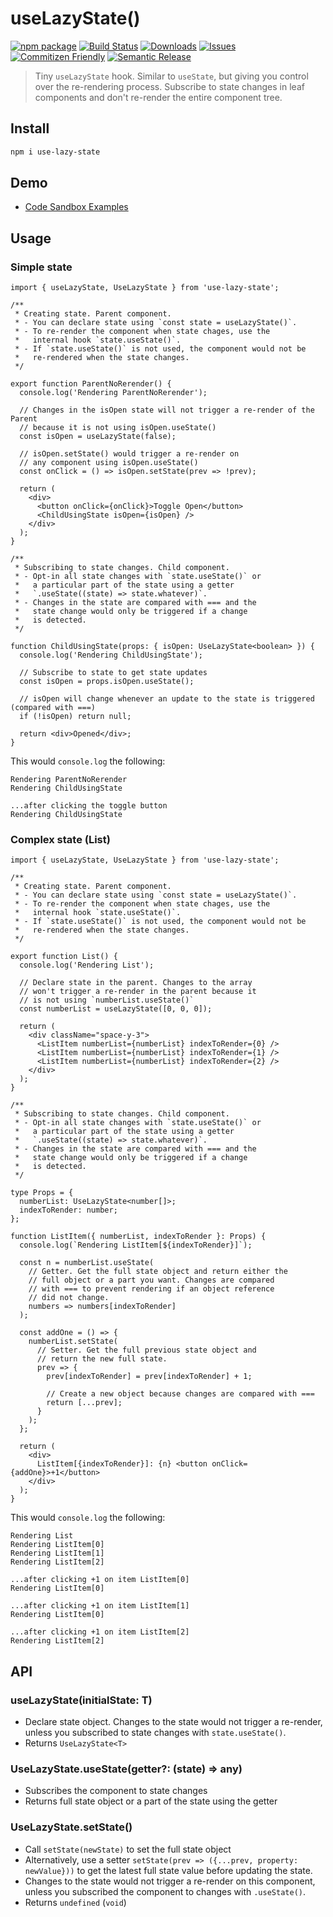 # useLazyState()

[![npm package][npm-img]][npm-url]
[![Build Status][build-img]][build-url]
[![Downloads][downloads-img]][downloads-url]
[![Issues][issues-img]][issues-url]
[![Commitizen Friendly][commitizen-img]][commitizen-url]
[![Semantic Release][semantic-release-img]][semantic-release-url]

> Tiny `useLazyState` hook. Similar to `useState`, but giving you control over the re-rendering process. Subscribe to state changes in leaf components and don't re-render the entire component tree.

## Install

```bash
npm i use-lazy-state
```

## Demo

- [Code Sandbox Examples](https://codesandbox.io/s/use-lazy-state-0h6ub8?file=/src/App.tsx)

## Usage

### Simple state

```tsx
import { useLazyState, UseLazyState } from 'use-lazy-state';

/**
 * Creating state. Parent component.
 * - You can declare state using `const state = useLazyState()`.
 * - To re-render the component when state chages, use the
 *   internal hook `state.useState()`.
 * - If `state.useState()` is not used, the component would not be
 *   re-rendered when the state changes.
 */

export function ParentNoRerender() {
  console.log('Rendering ParentNoRerender');

  // Changes in the isOpen state will not trigger a re-render of the Parent
  // because it is not using isOpen.useState()
  const isOpen = useLazyState(false);

  // isOpen.setState() would trigger a re-render on
  // any component using isOpen.useState()
  const onClick = () => isOpen.setState(prev => !prev);

  return (
    <div>
      <button onClick={onClick}>Toggle Open</button>
      <ChildUsingState isOpen={isOpen} />
    </div>
  );
}

/**
 * Subscribing to state changes. Child component.
 * - Opt-in all state changes with `state.useState()` or
 *   a particular part of the state using a getter
 *   `.useState((state) => state.whatever)`.
 * - Changes in the state are compared with === and the
 *   state change would only be triggered if a change
 *   is detected.
 */

function ChildUsingState(props: { isOpen: UseLazyState<boolean> }) {
  console.log('Rendering ChildUsingState');

  // Subscribe to state to get state updates
  const isOpen = props.isOpen.useState();

  // isOpen will change whenever an update to the state is triggered (compared with ===)
  if (!isOpen) return null;

  return <div>Opened</div>;
}
```

This would `console.log` the following:

```
Rendering ParentNoRerender
Rendering ChildUsingState

...after clicking the toggle button
Rendering ChildUsingState
```

### Complex state (List)

```tsx
import { useLazyState, UseLazyState } from 'use-lazy-state';

/**
 * Creating state. Parent component.
 * - You can declare state using `const state = useLazyState()`.
 * - To re-render the component when state chages, use the
 *   internal hook `state.useState()`.
 * - If `state.useState()` is not used, the component would not be
 *   re-rendered when the state changes.
 */

export function List() {
  console.log('Rendering List');

  // Declare state in the parent. Changes to the array
  // won't trigger a re-render in the parent because it
  // is not using `numberList.useState()`
  const numberList = useLazyState([0, 0, 0]);

  return (
    <div className="space-y-3">
      <ListItem numberList={numberList} indexToRender={0} />
      <ListItem numberList={numberList} indexToRender={1} />
      <ListItem numberList={numberList} indexToRender={2} />
    </div>
  );
}

/**
 * Subscribing to state changes. Child component.
 * - Opt-in all state changes with `state.useState()` or
 *   a particular part of the state using a getter
 *   `.useState((state) => state.whatever)`.
 * - Changes in the state are compared with === and the
 *   state change would only be triggered if a change
 *   is detected.
 */

type Props = {
  numberList: UseLazyState<number[]>;
  indexToRender: number;
};

function ListItem({ numberList, indexToRender }: Props) {
  console.log(`Rendering ListItem[${indexToRender}]`);

  const n = numberList.useState(
    // Getter. Get the full state object and return either the
    // full object or a part you want. Changes are compared
    // with === to prevent rendering if an object reference
    // did not change.
    numbers => numbers[indexToRender]
  );

  const addOne = () => {
    numberList.setState(
      // Setter. Get the full previous state object and
      // return the new full state.
      prev => {
        prev[indexToRender] = prev[indexToRender] + 1;

        // Create a new object because changes are compared with ===
        return [...prev];
      }
    );
  };

  return (
    <div>
      ListItem[{indexToRender}]: {n} <button onClick={addOne}>+1</button>
    </div>
  );
}
```

This would `console.log` the following:

```
Rendering List
Rendering ListItem[0]
Rendering ListItem[1]
Rendering ListItem[2]

...after clicking +1 on item ListItem[0]
Rendering ListItem[0]

...after clicking +1 on item ListItem[1]
Rendering ListItem[0]

...after clicking +1 on item ListItem[2]
Rendering ListItem[2]
```

## API

### useLazyState<T>(initialState: T)

- Declare state object. Changes to the state would not trigger a re-render, unless you
  subscribed to state changes with `state.useState()`.
- Returns `UseLazyState<T>`

### UseLazyState.useState(getter?: (state) => any)

- Subscribes the component to state changes
- Returns full state object or a part of the state using the getter

### UseLazyState.setState()

- Call `setState(newState)` to set the full state object
- Alternatively, use a setter `setState(prev => ({...prev, property: newValue}))` to get
  the latest full state value before updating the state.
- Changes to the state would not trigger a re-render on this component, unless you subscribed
  the component to changes with `.useState()`.
- Returns `undefined` (`void`)

[build-img]: https://github.com/carlosbaraza/use-lazy-state/actions/workflows/release.yml/badge.svg
[build-url]: https://github.com/carlosbaraza/use-lazy-state/actions/workflows/release.yml
[downloads-img]: https://img.shields.io/npm/dt/use-lazy-state
[downloads-url]: https://www.npmtrends.com/use-lazy-state
[npm-img]: https://img.shields.io/npm/v/use-lazy-state
[npm-url]: https://www.npmjs.com/package/use-lazy-state
[issues-img]: https://img.shields.io/github/issues/carlosbaraza/use-lazy-state
[issues-url]: https://github.com/carlosbaraza/use-lazy-state/issues
[codecov-img]: https://codecov.io/gh/carlosbaraza/use-lazy-state/branch/main/graph/badge.svg
[codecov-url]: https://codecov.io/gh/carlosbaraza/use-lazy-state
[semantic-release-img]: https://img.shields.io/badge/%20%20%F0%9F%93%A6%F0%9F%9A%80-semantic--release-e10079.svg
[semantic-release-url]: https://github.com/semantic-release/semantic-release
[commitizen-img]: https://img.shields.io/badge/commitizen-friendly-brightgreen.svg
[commitizen-url]: http://commitizen.github.io/cz-cli/
